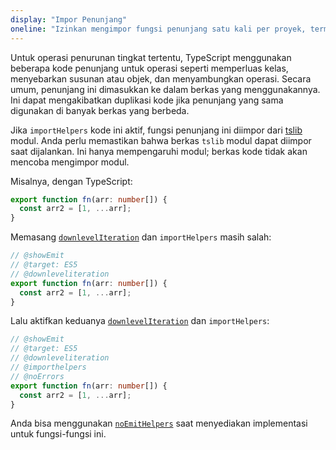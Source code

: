 ```yaml
---
display: "Impor Penunjang"
oneline: "Izinkan mengimpor fungsi penunjang satu kali per proyek, termasuk menyertakan per-berkas"
---
```


Untuk operasi penurunan tingkat tertentu, TypeScript menggunakan beberapa kode penunjang untuk operasi seperti memperluas kelas, menyebarkan susunan atau objek, dan menyambungkan operasi.
Secara umum, penunjang ini dimasukkan ke dalam berkas yang menggunakannya.
Ini dapat mengakibatkan duplikasi kode jika penunjang yang sama digunakan di banyak berkas yang berbeda.

Jika `importHelpers` kode ini aktif, fungsi penunjang ini diimpor dari [tslib](https://www.npmjs.com/package/tslib) modul.
Anda perlu memastikan bahwa berkas `tslib` modul dapat diimpor saat dijalankan.
Ini hanya mempengaruhi modul; berkas kode tidak akan mencoba mengimpor modul.

Misalnya, dengan TypeScript:

```ts
export function fn(arr: number[]) {
  const arr2 = [1, ...arr];
}
```

Memasang [`downlevelIteration`](#downlevelIteration) dan `importHelpers` masih salah:

```ts twoslash
// @showEmit
// @target: ES5
// @downleveliteration
export function fn(arr: number[]) {
  const arr2 = [1, ...arr];
}
```

Lalu aktifkan keduanya [`downlevelIteration`](#downlevelIteration) dan `importHelpers`:

```ts twoslash
// @showEmit
// @target: ES5
// @downleveliteration
// @importhelpers
// @noErrors
export function fn(arr: number[]) {
  const arr2 = [1, ...arr];
}
```

Anda bisa menggunakan [`noEmitHelpers`](#noEmitHelpers) saat menyediakan implementasi untuk fungsi-fungsi ini.
